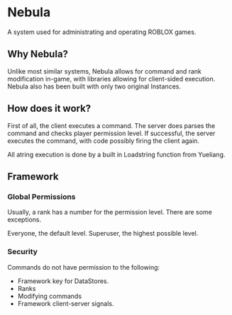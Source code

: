 # Nebula
A system used for administrating and operating ROBLOX games.

## Why Nebula?

Unlike most similar systems, Nebula allows for command and rank modification in-game, with libraries allowing for client-sided execution. Nebula also has been built with only two original Instances.

## How does it work?

First of all, the client executes a command. The server does parses the command and checks player permission level. If successful, the server executes the command, with code possibly firing the client again.

All atring execution is done by a built in Loadstring function from Yueliang.

## Framework

### Global Permissions

Usually, a rank has a number for the permission level. There are some exceptions.

Everyone, the default level.
Superuser, the highest possible level.

### Security

Commands do not have permission to the following:

- Framework key for DataStores.
- Ranks
- Modifying commands
- Framework client-server signals.

